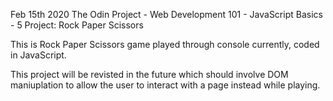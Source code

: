 Feb 15th 2020 The Odin Project - Web Development 101 - JavaScript Basics - 5 Project: Rock Paper Scissors

This is Rock Paper Scissors game played through console currently, coded in JavaScript.

This project will be revisted in the future which should involve DOM maniuplation to allow the user to interact with a page instead while playing.

